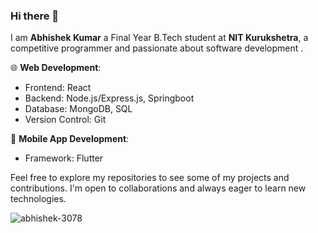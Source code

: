 ### Hi there 👋 
I am **Abhishek Kumar** a Final Year B.Tech student at **NIT Kurukshetra**, a competitive programmer and passionate about software development .

🌐 **Web Development**:
- Frontend: React
- Backend: Node.js/Express.js, Springboot
- Database: MongoDB, SQL
- Version Control: Git

📱 **Mobile App Development**:
- Framework: Flutter

Feel free to explore my repositories to see some of my projects and contributions. I'm open to collaborations and always eager to learn new technologies.

![abhishek-3078](https://github-readme-stats.vercel.app/api?username=abhishek-3078&theme=radical)
<!-- ![Top Langs](https://github-readme-stats.vercel.app/api/top-langs/?username=abhishek-3078&size_weight=0.5&count_weight=0.5&theme=radical&layout=donut&langs_count=8) -->
<!--
**abhishek-3078/abhishek-3078** is a ✨ _special_ ✨ repository because its `README.md` (this file) appears on your GitHub profile.

Here are some ideas to get you started:

- 🔭 I’m currently working on ...

- 👯 I’m looking to collaborate on ...
- 🤔 I’m looking for help with ...
- 💬 Ask me about ...
- 📫 How to reach me: ...
- 😄 Pronouns: ...
- ⚡ Fun fact: ...
-->
